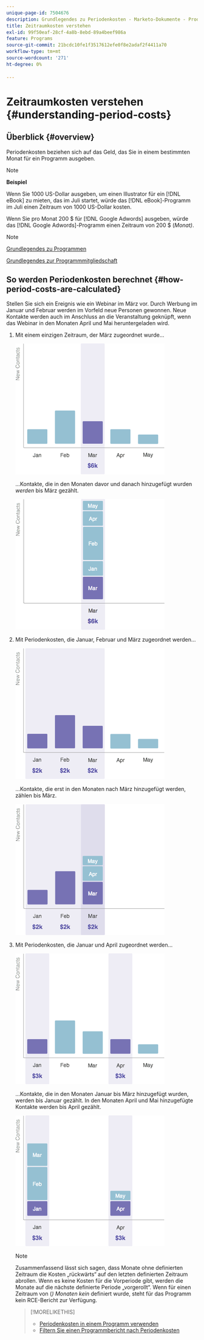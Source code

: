 ```yaml
---
unique-page-id: 7504676
description: Grundlegendes zu Periodenkosten - Marketo-Dokumente - Produktdokumentation
title: Zeitraumkosten verstehen
exl-id: 99f50eaf-28cf-4a8b-8ebd-89a4beef986a
feature: Programs
source-git-commit: 21bcdc10fe1f3517612efe0f8e2adaf2f4411a70
workflow-type: tm+mt
source-wordcount: '271'
ht-degree: 0%

---
```


# Zeitraumkosten verstehen {#understanding-period-costs}

## Überblick {#overview}

Periodenkosten beziehen sich auf das Geld, das Sie in einem bestimmten Monat für ein Programm ausgeben.

>[!NOTE]
>
>**Beispiel**
>
>Wenn Sie 1000 US-Dollar ausgeben, um einen Illustrator für ein [!DNL eBook] zu mieten, das im Juli startet, würde das [!DNL eBook]-Programm im Juli einen Zeitraum von 1000 US-Dollar kosten.
>
>Wenn Sie pro Monat 200 $ für [!DNL Google Adwords] ausgeben, würde das [!DNL Google Adwords]-Programm einen Zeitraum von 200 $ (_Monat)_.

>[!NOTE]
>
>[Grundlegendes zu Programmen](/help/marketo/product-docs/core-marketo-concepts/programs/creating-programs/understanding-programs.md)
>
>[Grundlegendes zur Programmmitgliedschaft](/help/marketo/product-docs/core-marketo-concepts/programs/creating-programs/understanding-program-membership.md)

## So werden Periodenkosten berechnet {#how-period-costs-are-calculated}

Stellen Sie sich ein Ereignis wie ein Webinar im März vor. Durch Werbung im Januar und Februar werden im Vorfeld neue Personen gewonnen. Neue Kontakte werden auch im Anschluss an die Veranstaltung geknüpft, wenn das Webinar in den Monaten April und Mai heruntergeladen wird.

1. Mit einem einzigen Zeitraum, der März zugeordnet wurde…

   ![](assets/graph1.png)

   …Kontakte, die in den Monaten davor und danach hinzugefügt wurden _werden_ bis März gezählt.

   ![](assets/graph2.png)

1. Mit Periodenkosten, die Januar, Februar und März zugeordnet werden…

   ![](assets/graph3.png)

   …Kontakte, die erst in den Monaten nach März hinzugefügt werden, zählen bis März.

   ![](assets/graph4.png)

1. Mit Periodenkosten, die Januar und April zugeordnet werden…

   ![](assets/graph5.png)

   …Kontakte, die in den Monaten Januar bis März hinzugefügt wurden, werden bis Januar gezählt. In den Monaten April und Mai hinzugefügte Kontakte werden bis April gezählt.

   ![](assets/graph6.png)

   >[!NOTE]
   >
   >Zusammenfassend lässt sich sagen, dass Monate ohne definierten Zeitraum die Kosten „rückwärts“ auf den letzten definierten Zeitraum abrollen. Wenn es keine Kosten für die Vorperiode gibt, werden die Monate auf die nächste definierte Periode „vorgerollt“. Wenn für einen Zeitraum von (_) Monaten kein_ definiert wurde, steht für das Programm kein RCE-Bericht zur Verfügung.

   >[!MORELIKETHIS]
   >
   >* [Periodenkosten in einem Programm verwenden](/help/marketo/product-docs/core-marketo-concepts/programs/working-with-programs/using-period-costs-in-a-program.md)
   >* [Filtern Sie einen Programmbericht nach Periodenkosten](/help/marketo/product-docs/core-marketo-concepts/programs/program-performance-report/filter-a-program-report-by-period-cost.md)
